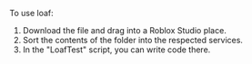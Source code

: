 To use loaf:
1. Download the file and drag into a Roblox Studio place.
2. Sort the contents of the folder into the respected services.
3. In the "LoafTest" script, you can write code there.
